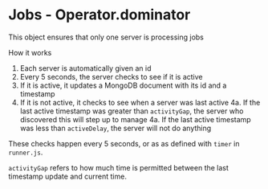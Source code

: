 # Jobs - Operator.dominator

This object ensures that only one server is processing jobs

How it works
1. Each server is automatically given an id 
2. Every 5 seconds, the server checks to see if it is active
3. If it is active, it updates a MongoDB document with its id and a timestamp 
4. If it is not active, it checks to see when a server was last active
4a. If the last active timestamp was greater than `activityGap`, the server who discovered this will step up to manage 
4a. If the last active timestamp was less than `activeDelay`, the server will not do anything

These checks happen every 5 seconds, or as as defined with `timer` in `runner.js`.  

`activityGap` refers to how much time is permitted between the last timestamp update and current time.